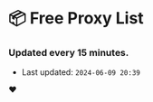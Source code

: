 # :package: Free Proxy List
### Updated every 15 minutes.

- Last updated: `2024-06-09 20:39`

:heart:
